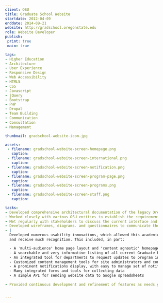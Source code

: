 ```yaml
---
client: OSU
title: Graduate School Website
startdate: 2012-04-09
enddate: 2014-09-21
website: http://gradschool.oregonstate.edu
role: Website Developer
publish:
 print: true
 main: true 

tags:
- Higher Education
- Architecture
- User Experience
- Responsive Design
- Web Accessibility
- HTML5
- CSS
- Javascript
- jQuery
- Bootstrap
- PHP
- Drupal
- Team Building
- Communication
- Consultation
- Management

thumbnail: gradschool-website-icon.jpg

assets: 
 - filename: gradschool-website-screen-homepage.png
   caption: 
 - filename: gradschool-website-screen-international.png
   caption: 
 - filename: gradschool-website-screen-notification.png
   caption: 
 - filename: gradschool-website-screen-program-page.png
   caption: 
 - filename: gradschool-website-screen-programs.png
   caption: 
 - filename: gradschool-website-screen-staff.png
   caption: 

tasks: 
- Developed comprehensive architectural documentation of the legacy Oregon State Graduate School website, in preparation for a complete rebuild.
- Worked closely with various OSU entities to establish the requirements and restrictions for the new website, to be built on the Drupal 7 platform.
- Met regularly with stakeholders to discuss the current interface and architectural designs for the new website.
- Developed wireframes, diagrams. and questionnaires to communicate these designs and collect feedback from stakeholders.
- | 
  Developed numerous usability innovations, which allowed this academic website to stand out from others 
  and receive much recognition. This included, in part:

  - A 'multi-audience' home page layout and 'content agnostic' homepage carousel
  - A searchable and very informative listing of all current Graduate Programs
  - An integrated tool for departments to request updates to program information
  - Customized content management tools for site administrators and content editors.
  - A prominent notifications display, with easy to manage set of notification templates.
  - Many integrated forms and tools for collecting data
  - A simple API for sending website data to Google spreadsheets  
  
- Provided continuous development and refinement of features as needs grew.


---
```

